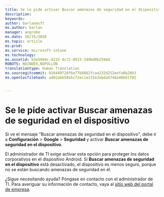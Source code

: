 ```yaml
---
title: Se le pide activar Buscar amenazas de seguridad en el dispositivo | Microsoft Intune
description: 
keywords: 
author: barlanmsft
ms.author: barlan
manager: angrobe
ms.date: 10/25/2016
ms.topic: article
ms.prod: 
ms.service: microsoft-intune
ms.technology: 
ms.assetid: b3e5994c-d215-4c72-8915-349bd0b2504d
ROBOTS: NOINDEX,NOFOLLOW
translationtype: Human Translation
ms.sourcegitcommit: 016449720f6e77b8862fcaa232d252eefa8b20b3
ms.openlocfilehash: ad02abb58a5cf2ec1a131e3abda474da46b81f02


---
```


# <a name="you-are-asked-to-turn-on-scan-device-for-security-threats"></a>Se le pide activar Buscar amenazas de seguridad en el dispositivo

 Si ve el mensaje "Buscar amenazas de seguridad en el dispositivo", debe ir a **Configuración** > **Google** > **Seguridad** y activar **Buscar amenazas de seguridad en el dispositivo**.

El administrador de TI exige activar esta opción para proteger los datos corporativos en el dispositivo Android. Si **Buscar amenazas de seguridad en el dispositivo** está desactivado, el dispositivo es menos seguro, porque no se están buscando amenazas de seguridad en él.

¿Sigue necesitando ayuda? Póngase en contacto con el administrador de TI. Para averiguar su información de contacto, vaya al [sitio web del portal de empresa](http://portal.manage.microsoft.com).



<!--HONumber=Oct16_HO2-->



